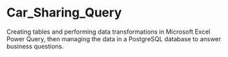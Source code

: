 # Car_Sharing_Query
Creating tables and performing data transformations in Microsoft Excel Power Query, then managing the data in a PostgreSQL database to answer business questions.
